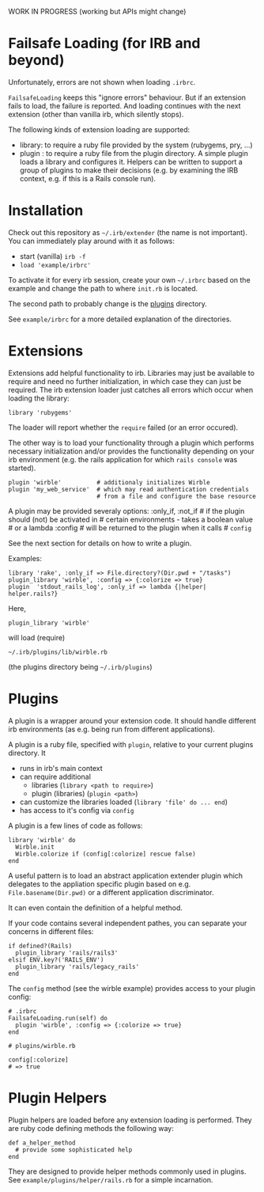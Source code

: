 WORK IN PROGRESS (working but APIs might change)

Failsafe Loading (for IRB and beyond)
=====================================

Unfortunately, errors are not shown when loading `.irbrc`.

`FailsafeLoading` keeps this "ignore errors" behaviour. But if an extension
fails to load, the failure is reported. And loading continues with the next
extension (other than vanilla irb, which silently stops).

The following kinds of extension loading are supported:
  - library: to require a ruby file provided by the system (rubygems, pry, ...)
  - plugin : to require a ruby file from the plugin directory. A simple plugin
    loads a library and configures it. Helpers can be written to support
    a group of plugins to make their decisions (e.g. by examining the IRB
    context, e.g. if this is a Rails console run).


Installation
============

Check out this repository as `~/.irb/extender` (the name is not important). You
can immediately play around with it as follows:

  - start (vanilla) `irb -f`
  - `load 'example/irbrc'`

To activate it for every irb session, create your own `~/.irbrc` based on
the example and change the path to where `init.rb` is located.

The second path to probably change is the
[plugins](https://github.com/phorsuedzie/irb-extension-loader-plugins) directory.

See `example/irbrc` for a more detailed explanation of the directories.


Extensions
==========

Extensions add helpful functionality to irb. Libraries may just be available
to require and need no further initialization, in which case they can just
be required. The irb extension loader just catches all errors which occur
when loading the library:

    library 'rubygems'

The loader will report whether the `require` failed (or an error occured).

The other way is to load your functionality through a plugin which performs
necessary initialization and/or provides the functionality depending on your
irb environment (e.g. the rails application for which `rails console` was
started).

    plugin 'wirble'          # additionaly initializes Wirble
    plugin 'my_web_service'  # which may read authentication credentials
                             # from a file and configure the base resource

A plugin may be provided severaly options:
   :only_if, :not_if         # if the plugin should (not) be activated in
                             # certain environments - takes a boolean value
                             # or a lambda
   :config                   # will be returned to the plugin when it calls
                             # `config`

See the next section for details on how to write a plugin.

Examples:

    library 'rake', :only_if => File.directory?(Dir.pwd + "/tasks")
    plugin_library 'wirble', :config => {:colorize => true}
    plugin  'stdout_rails_log', :only_if => lambda {|helper| helper.rails?}


Here,

    plugin_library 'wirble'

will load (require)

    ~/.irb/plugins/lib/wirble.rb

(the plugins directory being `~/.irb/plugins`)


Plugins
=======

A plugin is a wrapper around your extension code. It should handle different
irb environments (as e.g. being run from different applications).

A plugin is a ruby file, specified with `plugin`, relative to
your current plugins directory. It

- runs in irb's main context
- can require additional
  - libraries (`library <path to require>`)
  - plugin (libraries) (`plugin <path>`)
- can customize the libraries loaded (`library 'file' do ... end`)
- has access to it's config via `config`

A plugin is a few lines of code as follows:

    library 'wirble' do
      Wirble.init
      Wirble.colorize if (config[:colorize] rescue false)
    end

A useful pattern is to load an abstract application extender plugin which
delegates to the appliation specific plugin based on e.g.
`File.basename(Dir.pwd)` or a different application discriminator.

It can even contain the definition of a helpful method.

If your code contains several independent pathes, you can separate
your concerns in different files:

    if defined?(Rails)
      plugin_library 'rails/rails3'
    elsif ENV.key?('RAILS_ENV')
      plugin_library 'rails/legacy_rails'
    end

The `config` method (see the wirble example) provides access to
your plugin config:

    # .irbrc
    FailsafeLoading.run(self) do
      plugin 'wirble', :config => {:colorize => true}
    end

    # plugins/wirble.rb

    config[:colorize]
    # => true


Plugin Helpers
==============

Plugin helpers are loaded before any extension loading is performed.
They are ruby code defining methods the following way:

    def a_helper_method
      # provide some sophisticated help
    end

They are designed to provide helper methods commonly used in plugins.
See `example/plugins/helper/rails.rb` for a simple incarnation.
